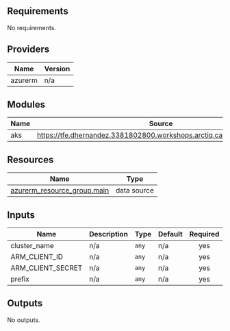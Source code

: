 ## Requirements

No requirements.

## Providers

| Name | Version |
|------|---------|
| azurerm | n/a |

## Modules

| Name | Source | Version |
|------|--------|---------|
| aks | https://tfe.dhernandez.3381802800.workshops.arctiq.ca/TestOrg/aks/azure | 1.0.1 |

## Resources

| Name | Type |
|------|------|
| [azurerm_resource_group.main](https://registry.terraform.io/providers/hashicorp/azurerm/latest/docs/data-sources/resource_group) | data source |

## Inputs

| Name | Description | Type | Default | Required |
|------|-------------|------|---------|:--------:|
| cluster\_name | n/a | `any` | n/a | yes |
| ARM\_CLIENT\_ID | n/a | `any` | n/a | yes |
| ARM\_CLIENT\_SECRET | n/a | `any` | n/a | yes |
| prefix | n/a | `any` | n/a | yes |

## Outputs

No outputs.
